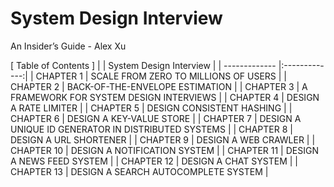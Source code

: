 # System Design Interview
An Insider’s Guide - Alex Xu 


[ Table of Contents ]
|   | System Design Interview  |
| ------------- |:-------------:|
| CHAPTER 1  | SCALE FROM ZERO TO MILLIONS OF USERS				   |
| CHAPTER 2  | BACK-OF-THE-ENVELOPE ESTIMATION                     |
| CHAPTER 3  | A FRAMEWORK FOR SYSTEM DESIGN INTERVIEWS            |
| CHAPTER 4  | DESIGN A RATE LIMITER                               |
| CHAPTER 5  | DESIGN CONSISTENT HASHING                           |
| CHAPTER 6  | DESIGN A KEY-VALUE STORE                            |
| CHAPTER 7  | DESIGN A UNIQUE ID GENERATOR IN DISTRIBUTED SYSTEMS |
| CHAPTER 8  | DESIGN A URL SHORTENER                              |
| CHAPTER 9  | DESIGN A WEB CRAWLER                                |
| CHAPTER 10 | DESIGN A NOTIFICATION SYSTEM                        |
| CHAPTER 11 | DESIGN A NEWS FEED SYSTEM                           |
| CHAPTER 12 | DESIGN A CHAT SYSTEM                                |
| CHAPTER 13 | DESIGN A SEARCH AUTOCOMPLETE SYSTEM                 |
